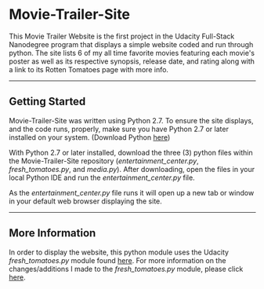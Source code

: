 Movie-Trailer-Site
==================
This Movie Trailer Website is the first project in the Udacity Full-Stack Nanodegree program that displays a simple website coded and run through python. The site lists 6 of my all time favorite movies featuring each movie's poster as well as its respective synopsis, release date, and rating along with a link to its Rotten Tomatoes page with more info.

----------

Getting Started
-------------
Movie-Trailer-Site was written using Python 2.7. To ensure the site displays, and the code runs, properly, make sure you have Python 2.7 or later installed on your system. (Download Python [here](https://www.python.org/downloads/))

With Python 2.7 or later installed, download the three (3) python files within the Movie-Trailer-Site repository (*entertainment_center.py*, *fresh_tomatoes.py*, and *media.py*). After downloading, open the files in your local Python IDE and run the *entertainment_center.py* file.

As the *entertainment_center.py* file runs it will open up a new tab or window in your default web browser displaying the site.


----------


More Information
----------------
In order to display the website, this python module uses the Udacity *fresh_tomatoes.py* module found [here](https://github.com/adarsh0806/ud036_StarterCode/blob/master/fresh_tomatoes.py). For more information on the changes/additions I made to the *fresh_tomatoes.py* module, please click [here](https://github.com/dimitb/Movie-Trailer-Site/commit/4b7f58b4b5c59993bfae64995c5a9fe974364dab).

